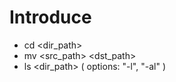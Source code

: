 # Introduce
* cd <dir_path>
* mv <src_path> <dst_path>
* ls <dir_path> <options> 
    ( options: "-l", "-al" )
